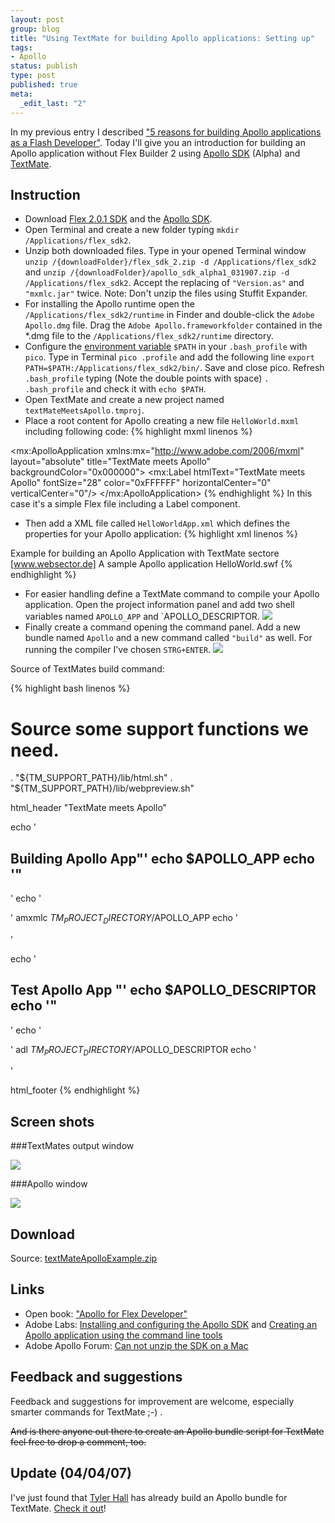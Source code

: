 ```yaml
--- 
layout: post
group: blog
title: "Using TextMate for building Apollo applications: Setting up"
tags: 
- Apollo
status: publish
type: post
published: true
meta: 
  _edit_last: "2"
---
```

In my previous entry I described ["5 reasons for building Apollo applications as a Flash Developer"](/2007/03/23/5-reasons-for-building-apollo-applications-as-a-flash-developer/). Today I'll give you an introduction for building an Apollo application without Flex Builder 2 using [Apollo SDK](http://www.adobe.com/go/getapollo) (Alpha) and [TextMate](http://macromates.com/).

<!--more-->

## Instruction

*  Download [Flex 2.0.1 SDK](http://www.adobe.com/devnet/flex/?tab:downloads=1) and the [Apollo SDK](http://www.adobe.com/go/getapollo).
*  Open Terminal and create a new folder typing `mkdir /Applications/flex_sdk2`.
*  Unzip both downloaded files. Type in your opened Terminal window `unzip /{downloadFolder}/flex_sdk_2.zip -d /Applications/flex_sdk2` and `unzip /{downloadFolder}/apollo_sdk_alpha1_031907.zip -d /Applications/flex_sdk2`. Accept the replacing of `"Version.as"` and `"mxmlc.jar"` twice. Note: Don't unzip the files using Stuffit Expander.
*  For installing the Apollo runtime open the `/Applications/flex_sdk2/runtime` in Finder and double-click the `Adobe Apollo.dmg` file. Drag the `Adobe Apollo.frameworkfolder` contained in the *.dmg file to the `/Applications/flex_sdk2/runtime` directory.
*  Configure the [environment variable](http://developer.apple.com/documentation/MacOSX/Conceptual/OSX_Technology_Overview/CommandLine/chapter_8_section_4.html) `$PATH` in your `.bash_profile` with `pico`. Type in Terminal `pico .profile` and add the following line `export PATH=$PATH:/Applications/flex_sdk2/bin/`. Save and close pico. Refresh `.bash_profile` typing (Note the double points with space) `. .bash_profile` and check it with `echo $PATH`.
*  Open TextMate and create a new project named `textMateMeetsApollo.tmproj`.
*  Place a root content for Apollo creating a new file `HelloWorld.mxml` including following code:
{% highlight mxml linenos %}
<?xml version="1.0" encoding="utf-8"?>
<mx:ApolloApplication xmlns:mx="http://www.adobe.com/2006/mxml"
  layout="absolute"
  title="TextMate meets Apollo"
  backgroundColor="0x000000">
  <mx:Label htmlText="TextMate meets Apollo"
    fontSize="28"
 	color="0xFFFFFF"
    horizontalCenter="0"
    verticalCenter="0"/>
</mx:ApolloApplication>
{% endhighlight %}
In this case it's a simple Flex file including a Label component.

*  Then add a XML file called `HelloWorldApp.xml` which defines the properties for your Apollo application:
{% highlight xml linenos %}
<?xml version="1.0" encoding="UTF-8"?>
<application xmlns="http://ns.adobe.com/apollo/application/1.0.M3"
	version="1.0"
	appId="HelloWorld">
	<properties>
		<name>Example for building an Apollo Application with TextMate</name>
		<publisher>sectore [www.websector.de]</publisher>
		<description>A sample Apollo application</description>
	</properties>
	<rootContent systemChrome="standard" transparent="false">HelloWorld.swf</rootContent>
</application>
{% endhighlight %}
*  For easier handling define a TextMate command to compile your Apollo application. Open the project information panel and add two shell variables named `APOLLO_APP` and `APOLLO_DESCRIPTOR.
![](/blog/uploads/2007/03/tm_projectInfo.png)
*  Finally create a command opening the command panel. Add a new bundle named `Apollo` and a new command called `"build"` as well. For running the compiler I've chosen `STRG+ENTER`.
![](/blog/uploads/2007/03/tm_bundleEditor.png)

Source of TextMates build command:

{% highlight bash linenos %}
# Source some support functions we need.
. "${TM_SUPPORT_PATH}/lib/html.sh"
. "${TM_SUPPORT_PATH}/lib/webpreview.sh"

html_header "TextMate meets Apollo"

echo '<h2>Building Apollo App"'
echo $APOLLO_APP
echo '"</h2>'
echo '<p>'
amxmlc $TM_PROJECT_DIRECTORY/$APOLLO_APP
echo '</p>'

echo '<h2>Test Apollo App "'
echo $APOLLO_DESCRIPTOR
echo '"</h2>'
echo '<p>'
adl $TM_PROJECT_DIRECTORY/$APOLLO_DESCRIPTOR
echo '</p>'

html_footer
{% endhighlight %}

## Screen shots

###TextMates output window

![](/blog/uploads/2007/03/tm_outputWindow.png)

###Apollo window

![](/blog/uploads/2007/03/apollo_window.png)

## Download

Source: [textMateApolloExample.zip](/blog/uploads/2007/03/31/textMateApolloExample.zip)

## Links

*   Open book: ["Apollo for Flex Developer"](http://labs.adobe.com/wiki/index.php/Apollo:Books:Apollo_for_Adobe_Flex_Developers_Pocket_Guide)
*   Adobe Labs: [ Installing and configuring the Apollo SDK](http://labs.adobe.com/wiki/index.php/Apollo:Documentation:Set_up_instructions_for_Flex_SDK_users#Installing_and_configuring_the_Apollo_SDK) and [Creating an Apollo application using the command line tools](http://labs.adobe.com/wiki/index.php/Apollo:Documentation:Creating_an_Apollo_application_using_the_command_line_tools)
*   Adobe Apollo Forum: [Can not unzip the SDK on a Mac](http://www.adobe.com/cfusion/webforums/forum/messageview.cfm?forumid=72&catid=641&threadid=1252936&highlight_key=y&keyword1=sdk)

## Feedback and suggestions

Feedback and suggestions for improvement are welcome, especially smarter commands for TextMate ;-) .

<strike>And is there anyone out there to create an Apollo bundle script for TextMate feel free to drop a comment, too.</strike>

## Update (04/04/07)

I've just found that [Tyler Hall](http://www.sitening.com/blog/) has already build an Apollo bundle for TextMate. [Check it out](http://www.sitening.com/blog/2007/03/23/adobe-apollo-bundle-for-textmate/)!